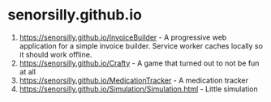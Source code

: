 # senorsilly.github.io
1. https://senorsilly.github.io/InvoiceBuilder - A progressive web application for a simple invoice builder.  Service worker caches locally so it should work offline.
2. https://senorsilly.github.io/Crafty - A game that turned out to not be fun at all
3. https://senorsilly.github.io/MedicationTracker - A medication tracker
4. https://senorsilly.github.io/Simulation/Simulation.html - Little simulation